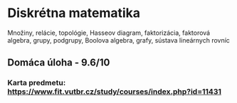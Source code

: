 # Diskrétna matematika

Množiny, relácie, topológie, Hasseov diagram, faktorizácia, faktorová algebra, grupy, podgrupy, Boolova algebra, grafy, sústava lineárnych rovníc

## Domáca úloha - 9.6/10

### Karta predmetu: https://www.fit.vutbr.cz/study/courses/index.php?id=11431
